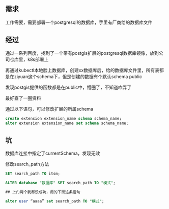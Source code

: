## 需求
工作需要，需要部署一个postgresql的数据库，手里有厂商给的数据库文件

## 经过
通过一系列百度，找到了一个带有postgis扩展的postgresql数据库镜像，放到公司仓库里，k8s部署上

再通过kubectl本地脸上数据库，创建xx数据库后，给的数据库文件里，所有表都是在ziyuan这个schema下，但是创建的数据有个默认schema public

发现postgis提供的函数都是在public中，懵圈了，不知道咋弄了

最好查了一圈资料

通过以下语句，可以修改扩展的所属schema
```sql
create extension extension_name schema schema_name;
alter extension extension_name set schema schema_name;
```

## 坑

数据库连接中指定了currentSchema，发现无效

修改search_path方法

```sql
SET search_path TO itsm;

ALTER database "数据库" SET search_path TO "模式";

## 上门两个我都没成功，用的下面这条语句

alter user “aaaa” set search_path TO "模式";
```


